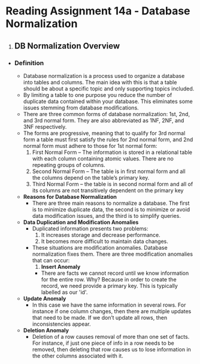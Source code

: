 # **Reading Assignment 14a - Database Normalization**

1. ## DB Normalization Overview
  + ### Definition
    + Database normalization is a process used to organize a database into tables and columns.  The main idea with this is that a table should be about a specific topic and only supporting topics included.
    + By limiting a table to one purpose you reduce the number of duplicate data contained within your database. This eliminates some issues stemming from database modifications.
    + There are three common forms of database normalization: 1st, 2nd, and 3rd normal form. They are also abbreviated as 1NF, 2NF, and 3NF respectively. 
    + The forms are progressive, meaning that to qualify for 3rd normal form a table must first satisfy the rules for 2nd normal form, and 2nd normal form must adhere to those for 1st normal form:
      1. First Normal Form – The information is stored in a relational table with each column containing atomic values. There are no repeating groups of columns.
      1. Second Normal Form – The table is in first normal form and all the columns depend on the table’s primary key.
      1. Third Normal Form – the table is in second normal form and all of its columns are not transitively dependent on the primary key
    + **Reasons for Database Normalization**  
      + There are three main reasons to normalize a database.  The first is to minimize duplicate data, the second is to minimize or avoid data modification issues, and the third is to simplify queries. 
    + **Data Duplication and Modification Anomalies**
      + Duplicated information presents two problems:
        1. It increases storage and decrease performance.
        1. It becomes more difficult to maintain data changes.
      + These situations are modification anomalies. Database normalization fixes them. There are three modification anomalies that can occur:
        1. **Insert Anomaly**
          + There are facts we cannot record until we know information for the entire row. Why? Because in order to create the record, we need provide a primary key. This is typically labelled as our 'id'.
    + **Update Anomaly**
      + In this case we have the same information in several rows. For instance if one column changes, then there are multiple updates that need to be made.  If we don’t update all rows, then inconsistencies appear.
    + **Deletion Anomaly**
      + Deletion of a row causes removal of more than one set of facts.  For instance, if just one piece of info in a row needs to be removed, then deleting that row causes us to lose information in the other columns associated with it.
    
